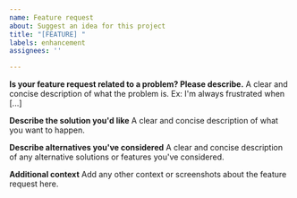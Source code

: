 ```yaml
---
name: Feature request
about: Suggest an idea for this project
title: "[FEATURE] "
labels: enhancement
assignees: ''

---
```


**Is your feature request related to a problem? Please describe.**
A clear and concise description of what the problem is. Ex: I'm always frustrated when [...]

**Describe the solution you'd like**
A clear and concise description of what you want to happen.

**Describe alternatives you've considered**
A clear and concise description of any alternative solutions or features you've considered.

**Additional context**
Add any other context or screenshots about the feature request here.
